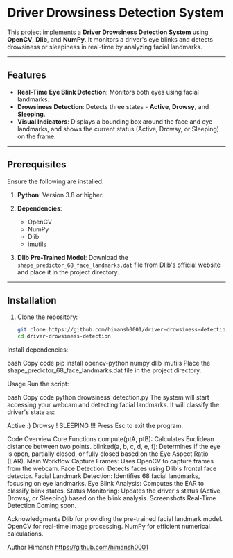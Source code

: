 # Driver Drowsiness Detection System

This project implements a **Driver Drowsiness Detection System** using **OpenCV**, **Dlib**, and **NumPy**. It monitors a driver's eye blinks and detects drowsiness or sleepiness in real-time by analyzing facial landmarks.

---

## Features

- **Real-Time Eye Blink Detection**: Monitors both eyes using facial landmarks.
- **Drowsiness Detection**: Detects three states - **Active**, **Drowsy**, and **Sleeping**.
- **Visual Indicators**: Displays a bounding box around the face and eye landmarks, and shows the current status (Active, Drowsy, or Sleeping) on the frame.

---

## Prerequisites

Ensure the following are installed:

1. **Python**: Version 3.8 or higher.
2. **Dependencies**:
   - OpenCV
   - NumPy
   - Dlib
   - imutils

3. **Dlib Pre-Trained Model**: Download the `shape_predictor_68_face_landmarks.dat` file from [Dlib's official website](http://dlib.net/files/shape_predictor_68_face_landmarks.dat.bz2) and place it in the project directory.

---

## Installation

1. Clone the repository:
   ```bash
   git clone https://github.com/himansh0001/driver-drowsiness-detection.git
   cd driver-drowsiness-detection
Install dependencies:

bash
Copy code
pip install opencv-python numpy dlib imutils
Place the shape_predictor_68_face_landmarks.dat file in the project directory.

Usage
Run the script:

bash
Copy code
python drowsiness_detection.py
The system will start accessing your webcam and detecting facial landmarks. It will classify the driver's state as:

Active :)
Drowsy !
SLEEPING !!!
Press Esc to exit the program.

Code Overview
Core Functions
compute(ptA, ptB): Calculates Euclidean distance between two points.
blinked(a, b, c, d, e, f): Determines if the eye is open, partially closed, or fully closed based on the Eye Aspect Ratio (EAR).
Main Workflow
Capture Frames: Uses OpenCV to capture frames from the webcam.
Face Detection: Detects faces using Dlib's frontal face detector.
Facial Landmark Detection: Identifies 68 facial landmarks, focusing on eye landmarks.
Eye Blink Analysis: Computes the EAR to classify blink states.
Status Monitoring: Updates the driver's status (Active, Drowsy, or Sleeping) based on the blink analysis.
Screenshots
Real-Time Detection
Coming soon.

Acknowledgments
Dlib for providing the pre-trained facial landmark model.
OpenCV for real-time image processing.
NumPy for efficient numerical calculations.


Author
Himansh
https://github.com/himansh0001

